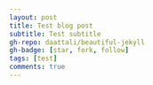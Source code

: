 ```yaml
---
layout: post
title: Test blog post
subtitle: Test subtitle
gh-repo: daattali/beautiful-jekyll
gh-badge: [star, fork, follow]
tags: [test]
comments: true
---
```

